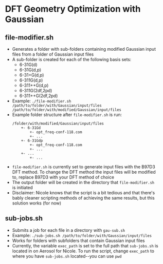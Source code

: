 # DFT Geometry Optimization with Gaussian

file-modifier.sh
--------
* Generates a folder with sub-folders containing modified Gaussian input files from a folder of Gaussian input files
* A sub-folder is created for each of the following basis sets:
    - 6-31G(d)
    - 6-31G(d,p)
    - 6-31+G(d,p)
    - 6-311G(d,p)
    - 6-311++G(d,p)
    - 6-311G(2df,2pd)
    - 6-311++G(2df,2pd)
* Example: `./file-modifier.sh /path/to/folder/with/Gaussian/input/files /path/to/folder/with/modified/Gaussian/input/files`
* Example folder structure after `file-modifier.sh` is run:
    ```
    /folder/with/modified/Gaussian/input/files
        +- 6-31Gd
            +- opt_freq-conf-118.com
            +- ...
        +- 6-31Gdp
            +- opt_freq-conf-118.com
            +- ...
        +- ...
            +- ...
* `file-modifier.sh` is currently set to generate input files with the B97D3 DFT method. To change the DFT method the input files will be modified to, replace B97D3 with your DFT method of choice
* The output folder will be created in the directory that `file-modifier.sh` is initiated
* Disclaimer: Nicole knows that the script is a bit tedious and that there's bably cleaner scripting methods of achieving the same results, but this solution works (for now)

sub-jobs.sh
--------
* Submits a job for each file in a directory with `gau-sub.sh`
* Example: `./sub-jobs.sh /path/to/folder/with/Gaussian/input/files`
* Works for folders with subfolders that contain Gaussian input files
* Currently, the variable `exec_path` is set to the full path that `sub-jobs.sh` is located in on Aerosol for Nicole. To run the script, change `exec_path` to where you have `sub-jobs.sh` located--you can use `pwd`